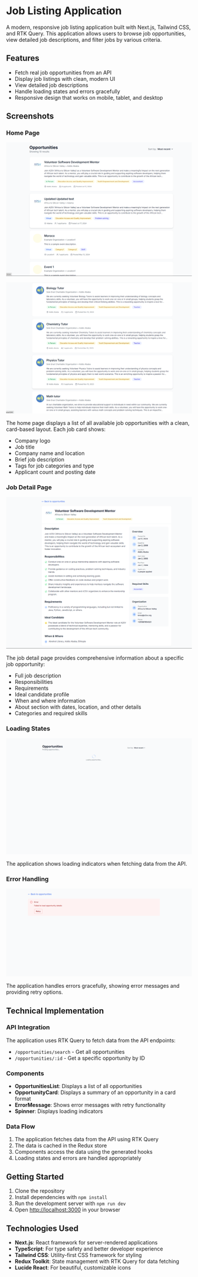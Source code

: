 # Job Listing Application

A modern, responsive job listing application built with Next.js, Tailwind CSS, and RTK Query. This application allows users to browse job opportunities, view detailed job descriptions, and filter jobs by various criteria.

## Features

- Fetch real job opportunities from an API
- Display job listings with clean, modern UI
- View detailed job descriptions
- Handle loading states and errors gracefully
- Responsive design that works on mobile, tablet, and desktop

## Screenshots

### Home Page

![Home Page](./screenshots/home-page1.png)

![Home Page](./screenshots/home-page2.png)

The home page displays a list of all available job opportunities with a clean, card-based layout. Each job card shows:

- Company logo
- Job title
- Company name and location
- Brief job description
- Tags for job categories and type
- Applicant count and posting date

### Job Detail Page

![Job Detail Page](./screenshots/job-detail.png)

The job detail page provides comprehensive information about a specific job opportunity:

- Full job description
- Responsibilities
- Requirements
- Ideal candidate profile
- When and where information
- About section with dates, location, and other details
- Categories and required skills

### Loading States

![Loading State](./screenshots/loading-state.png)

The application shows loading indicators when fetching data from the API.

### Error Handling

![Error Handling](./screenshots/error-handling.png)

The application handles errors gracefully, showing error messages and providing retry options.

## Technical Implementation

### API Integration

The application uses RTK Query to fetch data from the API endpoints:

- `/opportunities/search` - Get all opportunities
- `/opportunities/:id` - Get a specific opportunity by ID

### Components

- **OpportunitiesList**: Displays a list of all opportunities
- **OpportunityCard**: Displays a summary of an opportunity in a card format
- **ErrorMessage**: Shows error messages with retry functionality
- **Spinner**: Displays loading indicators

### Data Flow

1. The application fetches data from the API using RTK Query
2. The data is cached in the Redux store
3. Components access the data using the generated hooks
4. Loading states and errors are handled appropriately

## Getting Started

1. Clone the repository
2. Install dependencies with `npm install`
3. Run the development server with `npm run dev`
4. Open [http://localhost:3000](http://localhost:3000) in your browser

## Technologies Used

- **Next.js**: React framework for server-rendered applications
- **TypeScript**: For type safety and better developer experience
- **Tailwind CSS**: Utility-first CSS framework for styling
- **Redux Toolkit**: State management with RTK Query for data fetching
- **Lucide React**: For beautiful, customizable icons
